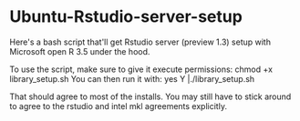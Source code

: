 # Ubuntu-Rstudio-server-setup
Here's a bash script that'll get Rstudio server (preview 1.3) setup with Microsoft open R 3.5 under the hood. 

To use the script, make sure to give it execute permissions: chmod +x library_setup.sh
You can then run it with: yes Y |./library_setup.sh

That should agree to most of the installs. You may still have to stick around to agree to the rstudio and intel mkl agreements explicitly.
